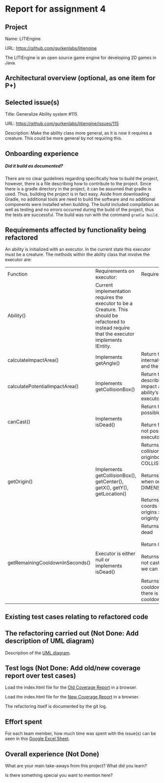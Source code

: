 # Report for assignment 4

## Project

Name: LITIEngine

URL: https://github.com/gurkenlabs/litiengine

The LITIEngine is an open source game engine for developing 2D games in Java.

## Architectural overview (optional, as one item for P+)

## Selected issue(s)

Title: Generalize Ability system #115 

URL: https://github.com/gurkenlabs/litiengine/issues/115
    
Description: Make the ability class more general, as it is now it requires a creature. This could be more general by not requiring this.


## Onboarding experience

##### Did it build as documented?
There are no clear guidelines regarding specifically how to build the project, however, there is a file describing how to contribute to the project. Since there is a gradle directory in the project, it can be assumed that gradle is used. Thus, building the project is in fact easy. Aside from downloading Gradle, no additional tools are need to build the software and no additional components were installed when building. The build included compilation as well as testing and no errors occurred during the build of the project, thus the tests are successful. The build was run with the command `gradle build`.

## Requirements affected by functionality being refactored
An ability is initialized with an executor. In the current state this executor must be a creature. The methods within the ability class that involve the executor are:

<table>
  <tr>
    <td>Function</td>
    <td>Requirements on executor: </td>
    <td>Requirements for testing:</td>
  </tr>
  <tr>
    <td>Ability()</td>
    <td>Current implementation requires the executor to be a Creature. This should be refactored to instead require that the executor implements IEntity.</td>
    <td></td>
  </tr>
  <tr>
    <td>calculateImpactArea()</td>
    <td>Implements getAngle()</td>
    <td>Return the Shape given by internalCalculateImpactArea and the angle</td>
  </tr>
  <tr>
    <td>calculatePotentialImpactArea()</td>
    <td>Implements getCollisionBox()</td>
    <td>Return the Ellipse2D describing the potential impact area given by the ability’s range and the executors collision box</td>
  </tr>
  <tr>
    <td>canCast()</td>
    <td>Implements isDead()<br></td>
    <td>Return true when casting is possible for the executor<br><br>Return false when casting is not possible for the executor</td>
  </tr>
  <tr>
    <td>getOrigin()</td>
    <td>Implements getCollisionBox(), getCenter(), getX(), getY(), getLocation()</td>
    <td>Returns executors collisionbox center when originbox is COLLISIONBOX_CENTER<br><br>Returns executors center when originbox is DIMENSION_CENTER<br><br>Returns executors x,y coords incremented with origins x,y coords when origintype is CUSTOM</td>
  </tr>
  <tr>
    <td>getRemainingCooldownInSeconds()</td>
    <td>Executor is either null or  implements isDead()</td>
    <td>Returns 0 if executor is dead<br><br>Return 0 if executor is null<br><br>Returns 0 if executor can not cast (cooldown is 0 if we can cast)<br><br>Returns remaining cooldown in seconds when there is a remaining cooldown</td>
  </tr>
</table>

## Existing test cases relating to refactored code

## The refactoring carried out (Not Done: Add description of UML diagram)
Description of the [UML diagram](https://github.com/sashahe/litiengine/blob/issue/115/AbilitiesUML.png).

## Test logs (Not Done: Add old/new coverage report over test cases)

Load the index.html file for the [Old Coverage Report](https://github.com/sashahe/litiengine/blob/issue/115/OldTestCoverage) in a browser.

Load the index.html file for the [New Coverage Report](https://github.com/sashahe/litiengine/blob/issue/115/NewTestCoverage) in a browser.

The refactoring itself is documented by the git log.

## Effort spent

For each team member, how much time was spent with the issue(s) can be seen in this [Google Excel Sheet](https://docs.google.com/spreadsheets/d/18gE_6OkY4YIi1d2UZoZI371ZuFIf79GRooNjCFZExkg/edit?usp=sharing). 

## Overall experience (Not Done)

What are your main take-aways from this project? What did you learn?

Is there something special you want to mention here?
